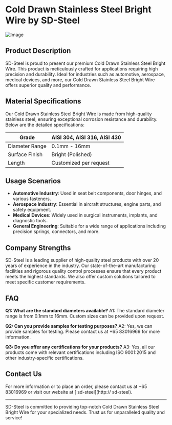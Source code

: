 # Cold Drawn Stainless Steel Bright Wire by SD-Steel

![Image](https://github.com/user-attachments/assets/2567258e-e124-4816-932d-1809bd27ef0b)

## Product Description

SD-Steel is proud to present our premium Cold Drawn Stainless Steel Bright Wire. This product is meticulously crafted for applications requiring high precision and durability. Ideal for industries such as automotive, aerospace, medical devices, and more, our Cold Drawn Stainless Steel Bright Wire offers superior quality and performance.

## Material Specifications

Our Cold Drawn Stainless Steel Bright Wire is made from high-quality stainless steel, ensuring exceptional corrosion resistance and durability. Below are the detailed specifications:

| Grade          | AISI 304, AISI 316, AISI 430 |
|----------------|------------------------------|
| Diameter Range | 0.1mm - 16mm                 |
| Surface Finish | Bright (Polished)            |
| Length         | Customized per request       |

## Usage Scenarios

- **Automotive Industry**: Used in seat belt components, door hinges, and various fasteners.
- **Aerospace Industry**: Essential in aircraft structures, engine parts, and safety equipment.
- **Medical Devices**: Widely used in surgical instruments, implants, and diagnostic tools.
- **General Engineering**: Suitable for a wide range of applications including precision springs, connectors, and more.

## Company Strengths

SD-Steel is a leading supplier of high-quality steel products with over 20 years of experience in the industry. Our state-of-the-art manufacturing facilities and rigorous quality control processes ensure that every product meets the highest standards. We also offer custom solutions tailored to meet specific customer requirements.

## FAQ

**Q1: What are the standard diameters available?**
A1: The standard diameter range is from 0.1mm to 16mm. Custom sizes can be provided upon request.

**Q2: Can you provide samples for testing purposes?**
A2: Yes, we can provide samples for testing. Please contact us at +65 83016969 for more information.

**Q3: Do you offer any certifications for your products?**
A3: Yes, all our products come with relevant certifications including ISO 9001:2015 and other industry-specific certifications.

## Contact Us

For more information or to place an order, please contact us at +65 83016969 or visit our website at [ sd-steel](http:// sd-steel).

---

SD-Steel is committed to providing top-notch Cold Drawn Stainless Steel Bright Wire for your specialized needs. Trust us for unparalleled quality and service!